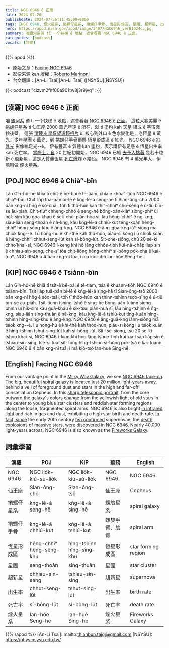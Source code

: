 ```yaml
---
title: NGC 6946 ê 正面
date: 2024-07-26
publishdate: 2024-07-26T11:45:00+0800
tags: [NGC 6946, 煙火星系, 捲螺仔星系, 捲螺仔手骨, 恆星形成區, 星團, 超新星, 出生率, 死亡率, 仙王座]
hero: https://apod.nasa.gov/apod/image/2407/NGC6946_verB1024c.jpg
summary: 咱銀河系徛 tī 一个袂䆀 ê 地點，遮會看著 NGC 6946 ê 正面。
categories: [podcast]
vocals: [阿錕]
---
```


{{% apod %}}

- 原始文章：[Facing NGC 6946](https://apod.nasa.gov/apod/ap240726.html)
- 影像來源 kah [版權][copyright]：[Roberto Marinoni]( https://www.astrobin.com/users/Bluesky71/)
- 台文翻譯：[An-Li Tsai][An-Li Tsai] ([NSYSU][NSYSU])

{{< podcast "clzvm2fhf00a901tw8j3r9jvq" >}}

## [漢羅] NGC 6946 ê 正面
咱 [銀河系][Milky Way Galaxy] 徛 tī 一个袂䆀 ê 地點，遮會看著 [NGC 6946 ê 正面][NGC 6946 face-on]。
這粒大範美麗 ê [捲螺仔星系][spiral galaxy] tī 仙王座 2000 萬光年遠 ê 所在，就 tī 塗粉 kah 天星 組成 ê 宇宙面紗後壁。
這張 [清楚 ê 星系望遠鏡相片][sharp telescopic portrait] ùi 核心到外口 ê 色水變化是，老恆星 ê 黃光、少年星團 ê 藍光、到 捲螺仔手骨頂懸 恆星形成區 ê 紅光。
NGC 6946 ê [紅外光][in infrared light] 影像嘛足光--ê。
伊有豐富 ê 氣體 kah 塗粉，表示講伊有足懸 ê 恆星出生率 kah 死亡率。
[實際上，自][In fact, since] 20 世紀初開始，NGC 6946 已經 [去予人揣著][discovered] 幾若十粒 新 ê 超新星，這是大質量恆星 [死亡爆炸][death explosions] ê 階段。
NGC 6946 有 4 萬光年大，伊嘛叫做 [煙火星系][Fireworks Galaxy]。

## [POJ] NGC 6946 ê Chiàⁿ-bīn
Lán Gîn-hô-hē khiā tī chi̍t-ê bē-bái ê tē-tiám, chia ē khòaⁿ-tio̍h NGC 6946 ê chiàⁿ-bīn.
Chit lia̍p tōa-pān bí-lē ê kńg-lê-á seng-hē tī Sian-ông-chō 2000 bān kng-nî hn̄g ê só͘-chāi, to̍h tī thô͘-hún kah thiⁿ-chhiⁿ cho͘-sêng ê ú-tiū bīn-se āu-piah.
Chit-tiuⁿ chheng-chhó ê seng-hē bōng-oán-kiàⁿ siòng-phìⁿ ùi he̍k-sim kàu gōa-kháu ê sek-chúi piàn-hòa sī, lāu hêng-chhiⁿ ê n̄g-kng, siàu-liân seng-thoân ê nâ-kng, kàu kńg-lê-á chhiú-kut téng-koân hêng-chhiⁿ hêng-sêng-khu ê âng-kng.
NGC 6946 ê âng-gōa-kng iáⁿ-siōng mā chiok kng--ê.
I ū hong-hù ê khì-thé kah thô͘-hún, piáu-sī kóng i ū chiok koân ê hêng-chhiⁿ chhut-seng-lu̍t kah sí-bông-lu̍t.
Si̍t-chè-siōng, chū 20 sè-kí chho͘ khai-sí, NGC 6946 í-keng khì hō͘ lâng chhōe-tio̍h kúi-nā-cha̍p lia̍p sin ê chhiau-sin-seng, che-sī tōa chit-liōng hêng-chhiⁿ sí-bông po̍k-chà ê kai-tōaⁿ.
NGC 6946 ū 4 bān kng-nî tōa, i mā kiò-chò Ian-hóe Seng-hē.

## [KIP] NGC 6946 ê Tsiànn-bīn
Lán Gîn-hô-hē khiā tī tsi̍t-ê bē-bái ê tē-tiám, tsia ē khuànn-tio̍h NGC 6946 ê tsiànn-bīn.
Tsit lia̍p tuā-pān bí-lē ê kńg-lê-á sing-hē tī Sian-ông-tsō 2000 bān kng-nî hn̄g ê sóo-tsāi, to̍h tī thôo-hún kah thinn-tshinn tsoo-sîng ê ú-tiū bīn-se āu-piah.
Tsit-tiunn tshing-tshó ê sing-hē bōng-uán-kiànn siòng-phìnn uì hi̍k-sim kàu guā-kháu ê sik-tsuí piàn-huà sī, lāu hîng-tshinn ê n̄g-kng, siàu-liân sing-thuân ê nâ-kng, kàu kńg-lê-á tshiú-kut tíng-kuân hîng-tshinn hîng-sîng-khu ê âng-kng.
NGC 6946 ê âng-guā-kng iánn-siōng mā tsiok kng--ê.
I ū hong-hù ê khì-thé kah thôo-hún, piáu-sī kóng i ū tsiok kuân ê hîng-tshinn tshut-sing-lu̍t kah sí-bông-lu̍t.
Si̍t-tsè-siōng, tsū 20 sè-kí tshoo khai-sí, NGC 6946 í-king khì hōo lâng tshuē-tio̍h kuí-nā-tsa̍p lia̍p sin ê tshiau-sin-sing, tse-sī tuā tsit-liōng hîng-tshinn sí-bông po̍k-tsà ê kai-tuānn.
NGC 6946 ū 4 bān kng-nî tuā, i mā kiò-tsò Ian-hué Sing-hē.

## [English] Facing NGC 6946
From our vantage point in the [Milky Way Galaxy][Milky Way Galaxy], we see [NGC 6946 face-on][NGC 6946 face-on].
The big, beautiful [spiral galaxy][spiral galaxy] is located just 20 million light-years away, behind a veil of foreground dust and stars in the high and far-off constellation Cepheus.
In this [sharp telescopic portrait][sharp telescopic portrait], from the core outward the galaxy's colors change from the yellowish light of old stars in the center to young blue star clusters and reddish star forming regions along the loose, fragmented spiral arms.
NGC 6946 is also bright [in infrared light][in infrared light] and rich in gas and dust, exhibiting a high star birth and death rate.
[In fact, since][In fact, since] the early 20th century [ten confirmed][ten confirmed] supernovae, the [death explosions][death explosions] of massive stars, were [discovered][discovered] in NGC 6946.
Nearly 40,000 light-years across, NGC 6946 is also known as the [Fireworks Galaxy][Fireworks Galaxy].

## 詞彙學習

|漢羅|POJ|KIP|華語|English|
|-|-|-|-|-|
|NGC 6946|NGC lio̍k-kiú-sù-lio̍k|NGC lio̍k-kiú-sù-lio̍k|NGC 6946|NGC 6946|
|仙王座|Sian-ông-chō|Sian-ông-tsō|仙王座|Cepheus|
|捲螺仔星系|kńg-lê-á seng-hē|kńg-lê-á sing-hē|螺旋星系|spiral galaxy|
|捲螺仔手骨|kńg-lê-á chhiú-kut|kńg-lê-á tshiú-kut|螺旋手臂、旋臂|spiral arm|
|恆星形成區|hêng-chhiⁿ hêng-sêng-khu|hîng-tshinn hîng-sîng-khu|恆星形成區|star forming region|
|星團|seng-thoân|sing-thuân|星團|star cluster|
|超新星|chhiau-sin-seng|tshiau-sin-sing|超新星|supernova|
|出生率|chhut-seng-lu̍t|tshut-sing-lu̍t|出生率|birth rate|
|死亡率|sí-bông-lu̍t|sí-bông-lu̍t|死亡率|death rate|
|煙火星系|Ian-hóe Seng-hē|Ian-hué Sing-hē|煙火星系|Fireworks Galaxy|

{{% /apod %}}
[An-Li Tsai]: mailto:thianbun.taigi@gmail.com
[NSYSU]: https://phys.nsysu.edu.tw/

[copyright]: https://apod.nasa.gov/apod/fap/lib/about_apod.html#srapply
[License3]: https://creativecommons.org/licenses/by/3.0/
[License2]:https://creativecommons.org/licenses/by-nc-nd/2.0/

[Milky Way Galaxy]:https://science.nasa.gov/universe/galaxies/
[NGC 6946 face-on]:http://www.messier.seds.org/xtra/ngc/n6946.html
[spiral galaxy]:http://www.messier.seds.org/spir.html
[sharp telescopic portrait]:https://www.astrobin.com/2kxh8z/B/
[in infrared light]:https://apod.nasa.gov/apod/ap990322.html
[In fact, since]:https://ui.adsabs.harvard.edu/abs/2019ApJ...875...85L/abstract
[ten confirmed]:http://www.rochesterastronomy.org/sn2017/sn2017eaw.html
[death explosions]:https://apod.nasa.gov/apod/ap060728.html
[discovered]:http://www.astrosurf.com/snweb2/2008/08S_/08S_Home.htm
[Fireworks Galaxy]:http://www.gemini.edu/node/116
